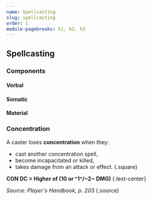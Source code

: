 ```yaml
---
name: Spellcasting
slug: spellcasting
order: 1
module-pagebreaks: h1, h2, h3
---
```

## Spellcasting

### Components

#### Verbal

#### Somatic

#### Material

### Concentration
A caster loses **concentration** when they:
- cast another concentration spell,
- become incapacitated or killed,
- takes damage from an attack or effect.
{.square}

 **CON DC = Higher of (10 or ^1^/~2~ DMG)** {.text-center}

 *Source: Player's Handbook, p. 203* {.source}


 